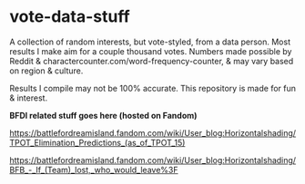 # vote-data-stuff
A collection of random interests, but vote-styled, from a data person. Most results I make aim for a couple thousand votes. Numbers made possible by Reddit & charactercounter.com/word-frequency-counter, & may vary based on region & culture.

Results I compile may not be 100% accurate. This repository is made for fun & interest.

**BFDI related stuff goes here (hosted on Fandom)**

https://battlefordreamisland.fandom.com/wiki/User_blog:Horizontalshading/TPOT_Elimination_Predictions_(as_of_TPOT_15)

https://battlefordreamisland.fandom.com/wiki/User_blog:Horizontalshading/BFB_-_If_(Team)_lost,_who_would_leave%3F
